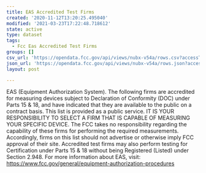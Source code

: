 ```yaml
---
title: EAS Accredited Test Firms
created: '2020-11-12T13:20:25.495040'
modified: '2021-03-23T17:22:48.718612'
state: active
type: dataset
tags:
  - Fcc Eas Accredited Test Firms
groups: []
csv_url: 'https://opendata.fcc.gov/api/views/nubx-v54a/rows.csv?accessType=DOWNLOAD'
json_url: 'https://opendata.fcc.gov/api/views/nubx-v54a/rows.json?accessType=DOWNLOAD'
layout: post

---
```

EAS (Equipment Authorization System). The following firms are accredited for measuring devices subject to Declaration of Conformity (DOC) under Parts 15 & 18, and have indicated that they are available to the public on a contract basis. This list is provided as a public service. IT IS YOUR RESPONSIBILITY TO SELECT A FIRM THAT IS CAPABLE OF MEASURING YOUR SPECIFIC DEVICE. The FCC takes no responsibility regarding the capability of these firms for performing the required measurements. Accordingly, firms on this list should not advertise or otherwise imply FCC approval of their site. Accredited test firms may also perform testing for Certification under Parts 15 & 18 without being Registered (Listed) under Section 2.948. For more information about EAS, visit: https://www.fcc.gov/general/equipment-authorization-procedures
